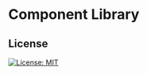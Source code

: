 # Component Library

## License
[![License: MIT](https://img.shields.io/badge/License-MIT-yellow.svg)](https://opensource.org/licenses/MIT)
